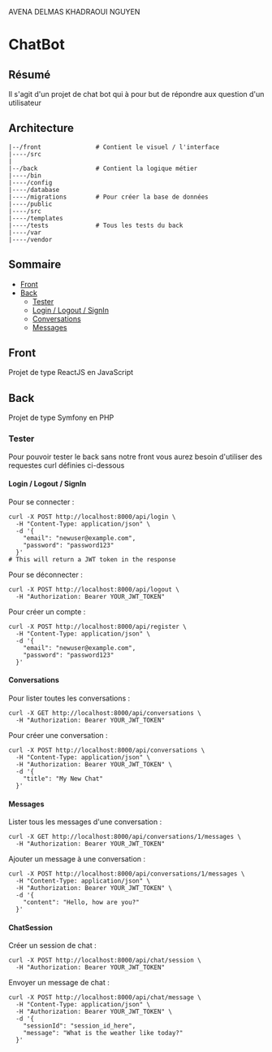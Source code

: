 AVENA DELMAS KHADRAOUI NGUYEN
# ChatBot
## Résumé
Il s'agit d'un projet de chat bot qui à pour but de répondre aux question d'un utilisateur
## Architecture
```
|--/front               # Contient le visuel / l'interface
|----/src
|
|--/back                # Contient la logique métier
|----/bin
|----/config
|----/database
|----/migrations        # Pour créer la base de données
|----/public
|----/src
|----/templates
|----/tests             # Tous les tests du back
|----/var
|----/vendor
```
## Sommaire
 - [Front](#front)
 - [Back](#back)
    - [Tester](#front)
    - [Login / Logout / SignIn](#login--logout--signin)
    - [Conversations](#conversations)
    - [Messages](#messages)
## Front
Projet de type ReactJS en JavaScript
## Back
Projet de type Symfony en PHP
### Tester
Pour pouvoir tester le back sans notre front vous aurez besoin d'utiliser des requestes curl définies ci-dessous
#### Login / Logout / SignIn
Pour se connecter :
```shell
curl -X POST http://localhost:8000/api/login \
  -H "Content-Type: application/json" \
  -d '{
    "email": "newuser@example.com",
    "password": "password123"
  }'
# This will return a JWT token in the response
```
Pour se déconnecter :
```shell
curl -X POST http://localhost:8000/api/logout \
  -H "Authorization: Bearer YOUR_JWT_TOKEN"
```
Pour créer un compte :
```shell
curl -X POST http://localhost:8000/api/register \
  -H "Content-Type: application/json" \
  -d '{
    "email": "newuser@example.com",
    "password": "password123"
  }'
```
#### Conversations
Pour lister toutes les conversations :
```shell
curl -X GET http://localhost:8000/api/conversations \
  -H "Authorization: Bearer YOUR_JWT_TOKEN"
```
Pour créer une conversation :
```shell
curl -X POST http://localhost:8000/api/conversations \
  -H "Content-Type: application/json" \
  -H "Authorization: Bearer YOUR_JWT_TOKEN" \
  -d '{
    "title": "My New Chat"
  }'
```
#### Messages
Lister tous les messages d'une conversation :
```shell
curl -X GET http://localhost:8000/api/conversations/1/messages \
  -H "Authorization: Bearer YOUR_JWT_TOKEN"
```
Ajouter un message à une conversation :
```shell
curl -X POST http://localhost:8000/api/conversations/1/messages \
  -H "Content-Type: application/json" \
  -H "Authorization: Bearer YOUR_JWT_TOKEN" \
  -d '{
    "content": "Hello, how are you?"
  }'
```
#### ChatSession
Créer un session de chat :
```shell
curl -X POST http://localhost:8000/api/chat/session \
  -H "Authorization: Bearer YOUR_JWT_TOKEN"
```
Envoyer un message de chat :
```shell
curl -X POST http://localhost:8000/api/chat/message \
  -H "Content-Type: application/json" \
  -H "Authorization: Bearer YOUR_JWT_TOKEN" \
  -d '{
    "sessionId": "session_id_here",
    "message": "What is the weather like today?"
  }'
```